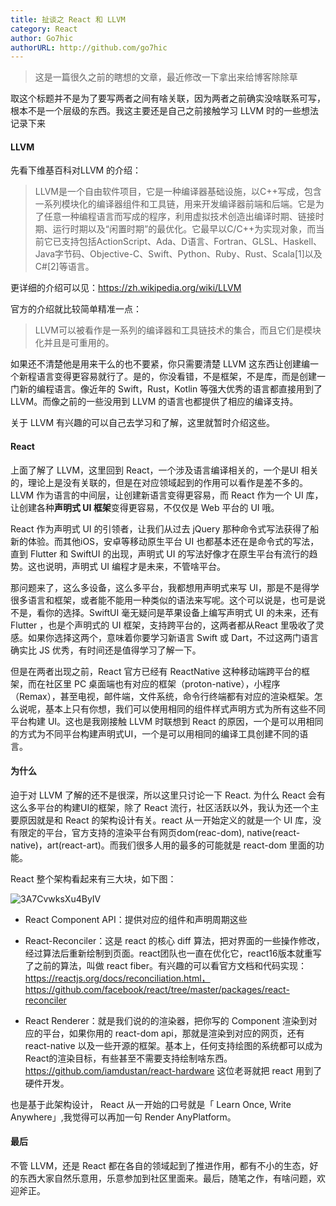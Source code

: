 ```yaml
---
title: 扯谈之 React 和 LLVM
category: React
author: Go7hic
authorURL: http://github.com/go7hic
---
```

> 这是一篇很久之前的瞎想的文章，最近修改一下拿出来给博客除除草

取这个标题并不是为了要写两者之间有啥关联，因为两者之前确实没啥联系可写，根本不是一个层级的东西。我这主要还是自己之前接触学习 LLVM 时的一些想法记录下来

#### LLVM
先看下维基百科对LLVM 的介绍：
> LLVM是一个自由软件项目，它是一种编译器基础设施，以C++写成，包含一系列模块化的编译器组件和工具链，用来开发编译器前端和后端。它是为了任意一种编程语言而写成的程序，利用虚拟技术创造出编译时期、链接时期、运行时期以及“闲置时期”的最优化。它最早以C/C++为实现对象，而当前它已支持包括ActionScript、Ada、D语言、Fortran、GLSL、Haskell、Java字节码、Objective-C、Swift、Python、Ruby、Rust、Scala[1]以及C#[2]等语言。

更详细的介绍可以见：https://zh.wikipedia.org/wiki/LLVM

官方的介绍就比较简单精准一点：
> LLVM可以被看作是一系列的编译器和工具链技术的集合，而且它们是模块化并且是可重用的。

如果还不清楚他是用来干么的也不要紧，你只需要清楚 LLVM 这东西让创建编一个新程语言变得更容易就行了。是的，你没看错，不是框架，不是库，而是创建一门新的编程语言。像近年的 Swift，Rust，Kotlin 等强大优秀的语言都直接用到了 LLVM。而像之前的一些没用到 LLVM 的语言也都提供了相应的编译支持。

关于 LLVM 有兴趣的可以自己去学习和了解，这里就暂时介绍这些。

#### React

上面了解了 LLVM，这里回到 React，一个涉及语言编译相关的，一个是UI 相关的，理论上是没有关联的，但是在对应领域起到的作用可以看作是差不多的。LLVM 作为语言的中间层，让创建新语言变得更容易，而 React 作为一个 UI 库，让创建各种**声明式 UI 框架**变得更容易，不仅仅是 Web 平台的 UI 哦。

React 作为声明式 UI 的引领者，让我们从过去 jQuery 那种命令式写法获得了船新的体验。而其他iOS，安卓等移动原生平台 UI 也都基本还在是命令式的写法，直到 Flutter 和 SwiftUI 的出现，声明式 UI 的写法好像才在原生平台有流行的趋势。这也说明，声明式 UI 编程才是未来，不管啥平台。

那问题来了，这么多设备，这么多平台，我都想用声明式来写 UI，那是不是得学很多语言和框架，或者能不能用一种类似的语法来写呢。这个可以说是，也可是说不是，看你的选择。SwiftUI 毫无疑问是苹果设备上编写声明式 UI 的未来，还有 Flutter ，也是个声明式的 UI 框架，支持跨平台的，这两者都从React 里吸收了灵感。如果你选择这两个，意味着你要学习新语言 Swift 或 Dart，不过这两门语言确实比 JS 优秀，有时间还是值得学习了解一下。

但是在两者出现之前，React 官方已经有 ReactNative 这种移动端跨平台的框架，而在社区里 PC 桌面端也有对应的框架（proton-native），小程序（Remax），甚至电视，邮件端，文件系统，命令行终端都有对应的渲染框架。怎么说呢，基本上只有你想，我们可以使用相同的组件样式声明方式为所有这些不同平台构建 UI。这也是我刚接触 LLVM 时联想到 React 的原因，一个是可以用相同的方式为不同平台构建声明式UI，一个是可以用相同的编译工具创建不同的语言。

#### 为什么
迫于对 LLVM 了解的还不是很深，所以这里只讨论一下 React.
为什么 React 会有这么多平台的构建UI的框架，除了 React 流行，社区活跃以外，我认为还一个主要原因就是和 React 的架构设计有关。react 从一开始定义的就是一个 UI 库，没有限定的平台，官方支持的渲染平台有网页dom(reac-dom), native(react-native)，art(react-art)。而我们很多人用的最多的可能就是 react-dom 里面的功能。

React 整个架构看起来有三大块，如下图：

![3A7CvwksXu4ByIV](https://i.loli.net/2019/12/28/3A7CvwksXu4ByIV.png)

- React Component API：提供对应的组件和声明周期这些

- React-Reconciler：这是 react 的核心 diff 算法，把对界面的一些操作修改，经过算法后重新绘制到页面。react团队也一直在优化它，react16版本就重写了之前的算法，叫做 react fiber。有兴趣的可以看官方文档和代码实现：https://reactjs.org/docs/reconciliation.html，
https://github.com/facebook/react/tree/master/packages/react-reconciler
- React Renderer：就是我们说的的渲染器，把你写的 Component 渲染到对应的平台，如果你用的 react-dom api，那就是渲染到对应的网页，还有 react-native 以及一些开源的框架。基本上，任何支持绘图的系统都可以成为React的渲染目标，有些甚至不需要支持绘制啥东西。https://github.com/iamdustan/react-hardware 这位老哥就把 react 用到了硬件开发。

也是基于此架构设计， React 从一开始的口号就是「 Learn Once, Write Anywhere」,我觉得可以再加一句 Render AnyPlatform。

#### 最后

不管 LLVM，还是 React 都在各自的领域起到了推进作用，都有不小的生态，好的东西大家自然乐意用，乐意参加到社区里面来。最后，随笔之作，有啥问题，欢迎斧正。